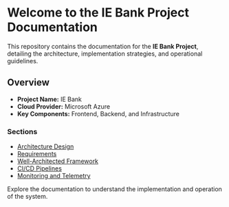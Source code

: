 # Welcome to the IE Bank Project Documentation

This repository contains the documentation for the **IE Bank Project**, detailing the architecture, implementation strategies, and operational guidelines.

## Overview
- **Project Name:** IE Bank
- **Cloud Provider:** Microsoft Azure
- **Key Components:** Frontend, Backend, and Infrastructure

### Sections
- [Architecture Design](architecture.md)
- [Requirements](requirements.md)
- [Well-Architected Framework](well-architected.md)
- [CI/CD Pipelines](ci-cd.md)
- [Monitoring and Telemetry](monitoring.md)

Explore the documentation to understand the implementation and operation of the system.